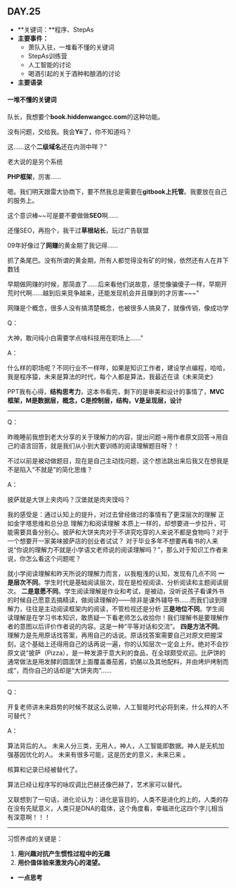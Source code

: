 ## DAY.25
+ **关键词：**程序、StepAs
+ **主要事件：**
    + 萧队入驻，一堆看不懂的关键词
    + StepAs训练营
    + 人工智能的讨论
    + 喝酒引起的关于酒种和酿酒的讨论
+ **主要语录**

#### 一堆不懂的关键词

队长，我想要个**book.hiddenwangcc.com**的这种功能。

没有问题，交给我。我会**Yii**了，你不知道吗？

这……这个**二级域名**还在内测中咩？"

老大说的是另个系统

**PHP框架**，厉害……

嗯。我们明天跟雷大协商下，要不然我总是需要在**gitbook上托管**。我要放在自己的服务上。

这个意识棒~~可是要不要做做**SEO**啊……

还懂SEO，再抱个，我干过**草根站长**，玩过广告联盟

09年好像过了**网赚**的黄金期了我记得……

抓了条尾巴。没有所谓的黄金期，所有人都觉得没有矿的时候，依然还有人在井下数钱

早期做网赚的时候，那简直了……后来看他们说故意，感觉像骗傻子一样，早期开荒时代啊……越到后来竞争越来，还能发现机会并且赚到的才厉害~~~"

网赚是个概念，很多人没有搞清楚概念，也被很多人搞臭了，就像传销，像成功学

Q：

大神，敢问纯小白需要学点啥科技用在职场上……"

A：

什么样的职场呢？不同行业不一样咩，如果是知识工作者，建设学点编程，哈哈，我是程序猿，未来是算法的时代，每个人都是算法，我最近在读《未来简史》

PPT我有心得，**结构思考力**，这本书看完，剩下的是审美和设计的事情了，**MVC框架，M是数据层，概念，C是控制层，结构，V是呈现层，设计**

- - - - ------

Q：

昨晚睡前我想到老大分享的关于理解力的内容，提出问题→用作者原文回答→用自己的语言回答，就是我们从小到大要训练的阅读理解题目呀？！

不过以前是被动做题目，现在是自己主动找问题，这个想法跳出来后我又在想我是不是陷入“不就是”的简化思维？

A：

披萨就是大饼上夹肉吗？汉堡就是肉夹馍吗？

我的感受是：通过认知上的提升，对过去曾经做过的事情有了更深层次的理解
正如金字塔思维和总分总
理解力和阅读理解
本质上一样的，却想要进一步拉升，可能需要具备分别心。披萨和大饼夹肉对于不讲究吃穿的人来说不都是食物吗？对于一个想要开一家美味披萨店的创业者试试？
对于毕业多年不想要再看书的人来说“你说的理解力不就是小学语文老师说的阅读理解吗？”，那么对于知识工作者来说，你怎么看这个问题呢？

就小学阅读理解和昨天所说的理解力而言，以我粗浅的认知，发现有几点不同
**一是层次不同**。学生时代是基础阅读层次，现在是检视阅读、分析阅读和主题阅读层次。
**二是意愿不同**。学生阅读理解是作业和考试，是被动，没听说孩子看课外书的时候自己愿意去搞精读，做阅读理解的——除非是课外辅导书……而我们谈到理解力，往往是主动阅读框架内的阅读，不管检视还是分析
**三是地位不同**。学生阅读理解是在学习书本知识，敢质疑一下看老师怎么收拾你！我们理解书是要理解作者的意图以后评价作者说的内容。这是一种“平等对话和交流”。
**四是方法不同**。理解力是先用原话找答案，再用自己的话说。原话找答案需要自己对原文把握深刻，这个基础上还得用自己的话再说一遍，你的认知层次一定会上升。绝对不会抄原文说“披萨（Pizza），是一种发源于意大利的食品，在全球颇受欢迎。比萨饼的通常做法是用发酵的圆面饼上面覆盖番茄酱，奶酪以及其他配料，并由烤炉烤制而成”，而你自己的话却是“大饼夹肉”……

- - - - --------

Q：

开复老师讲未来趋势的时候不就这么说嘛，人工智能时代必将到来，什么样的人不可替代？

A：

算法背后的人。
未来人分三类，无用人，神人，人工智能即数据。神人是无机加强基因优化的人。
未来有很多可能，这是历史的意义，未来已来 。

核算和记录已经被替代了。

算法已经让程序写的咏叹调比巴赫还像巴赫了，艺术家可以替代。

又联想到了一句话，进化论认为：进化是盲目的，人类不是进化的上的，人类的存在没有先赋意义，人类只是DNA的载体，这个角度看，幸福进化这四个字儿相当有深意啊！！！

- - - - --------

习惯养成的关键是：
1. **用兴趣对抗产生惯性过程中的无趣**
2. **用价值体验来激发内心的渴望。**

+ **一点思考**
